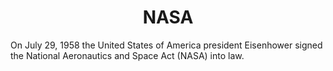 <h1 align="center"> NASA </h1>
<p> On July 29, 1958 the United States of America president Eisenhower signed the National Aeronautics and Space Act (NASA) into law. </p>


